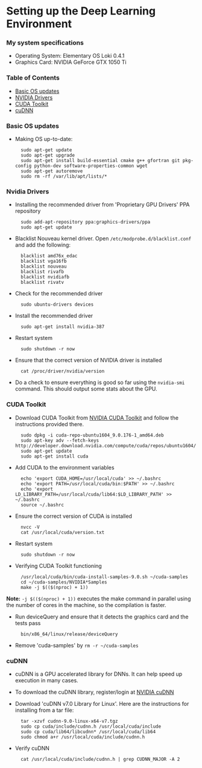 # Setting up the Deep Learning Environment

### My system specifications
* Operating System: Elementary OS Loki 0.4.1
* Graphics Card: NVIDIA GeForce GTX 1050 Ti

### Table of Contents
* [Basic OS updates](#basic-os-updates)
* [NVIDIA Drivers](#nvidia-drivers)
* [CUDA Toolkit](cuda-toolkit)
* [cuDNN](cudnn)

### Basic OS updates
* Making OS up-to-date:

        sudo apt-get update
        sudo apt-get upgrade
        sudo apt-get install build-essential cmake g++ gfortran git pkg-config python-dev software-properties-common wget
        sudo apt-get autoremove
        sudo rm -rf /var/lib/apt/lists/*

### Nvidia Drivers
* Installing the recommended driver from 'Proprietary GPU Drivers' PPA repository

        sudo add-apt-repository ppa:graphics-drivers/ppa
        sudo apt-get update
* Blacklist Nouveau kernel driver. Open `/etc/modprobe.d/blacklist.conf` and add the following:

        blacklist amd76x_edac
        blacklist vga16fb
        blacklist nouveau
        blacklist rivafb
        blacklist nvidiafb
        blacklist rivatv
* Check for the recommended driver

        sudo ubuntu-drivers devices
* Install the recommended driver

        sudo apt-get install nvidia-387
* Restart system

        sudo shutdown -r now
* Ensure that the correct version of NVIDIA driver is installed

        cat /proc/driver/nvidia/version
* Do a check to ensure everything is good so far using the `nvidia-smi` command. This should output some stats about the GPU.

### CUDA Toolkit
* Download CUDA Toolkit from [NVIDIA CUDA Toolkit](https://developer.nvidia.com/cuda-toolkit) and follow the instructions provided there.

        sudo dpkg -i cuda-repo-ubuntu1604_9.0.176-1_amd64.deb
        sudo apt-key adv --fetch-keys http://developer.download.nvidia.com/compute/cuda/repos/ubuntu1604/x86_64/7fa2af80.pub
        sudo apt-get update
        sudo apt-get install cuda
* Add CUDA to the environment variables

        echo 'export CUDA_HOME=/usr/local/cuda' >> ~/.bashrc
        echo 'export PATH=/usr/local/cuda/bin:$PATH' >> ~/.bashrc
        echo 'export LD_LIBRARY_PATH=/usr/local/cuda/lib64:$LD_LIBRARY_PATH' >> ~/.bashrc
        source ~/.bashrc
* Ensure the correct version of CUDA is installed

        nvcc -V
        cat /usr/local/cuda/version.txt
* Restart system

        sudo shutdown -r now
* Verifying CUDA Toolkit functioning

        /usr/local/cuda/bin/cuda-install-samples-9.0.sh ~/cuda-samples
        cd ~/cuda-samples/NVIDIA*Samples
        make -j $(($(nproc) + 1))

**Note:** `-j $(($(nproc) + 1))` executes the make command in parallel using the number of cores in the machine, so the compilation is faster.

* Run deviceQuery and ensure that it detects the graphics card and the tests pass

        bin/x86_64/linux/release/deviceQuery
* Remove 'cuda-samples' by `rm -r ~/cuda-samples`

### cuDNN
* cuDNN is a GPU accelerated library for DNNs. It can help speed up execution in many cases.
* To download the cuDNN library, register/login at [NVIDIA cuDNN](https://developer.nvidia.com/cudnn)
* Download 'cuDNN v7.0 Library for Linux'. Here are the instructions for installing from a tar file:

        tar -xzvf cudnn-9.0-linux-x64-v7.tgz
        sudo cp cuda/include/cudnn.h /usr/local/cuda/include
        sudo cp cuda/lib64/libcudnn* /usr/local/cuda/lib64
        sudo chmod a+r /usr/local/cuda/include/cudnn.h
* Verify cuDNN

        cat /usr/local/cuda/include/cudnn.h | grep CUDNN_MAJOR -A 2
